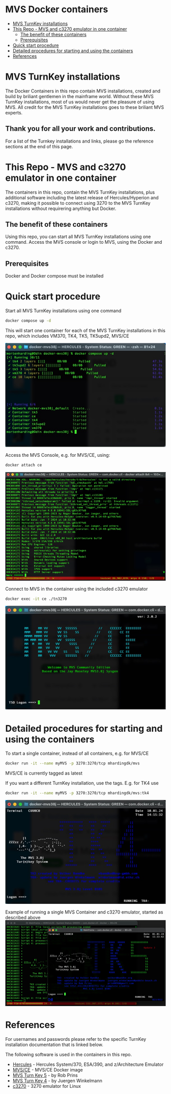 # MVS Docker containers

- [MVS TurnKey installations](#MVS-TurnKey-installations)
- [This Repo - MVS and c3270 emulator in one container](#This-Repo-MVS-and-c3270-emulator-in-one-container)
  - [The benefit of these containers](#The-benefit-of-these-containers)
  - [Prerequisites](#Prerequisites)
- [Quick start procedure](#Quick-start-procedure)
- [Detailed procedures for starting and using the containers](#Detailed-procedures-for-starting-and-using-the-containers)
- [References](#References)

# MVS TurnKey installations

The Docker Containers in this repo contain MVS installations, created and build by 
briliant gentlemen in the mainframe world. Without these MVS TurnKey installations, 
most of us would never get the pleasure of using MVS. 
All credit for the MVS TurnKey installations goes to these briliant MVS experts.

##	Thank you for all your work and contributions.

For a list of the Turnkey installations and links, please go the reference sections
at the end of this page.


# This Repo - MVS and c3270 emulator in one container

The containers in this repo, contain the MVS TurnKey installations, plus 
additional software including the latest release of Hercules/Hyperion and c3270,
making it possible to connect using 3270 to the MVS TurnKey installations without
requirering anything but Docker. 

## The benefit of these containers 

Using this repo, you can start all MVS TurnKey installations using one command.
Access the MVS console or login to MVS, using the Docker and c3270.

## Prerequisites

Docker and Docker compose must be installed

# Quick start procedure

Start all MVS TurnKey installations using one command

```sh
docker compose up -d
```

This will start one container for each of the MVS TurnKey installations in this
repo, which includes VM370, TK4, TK5, TK5upd2, MVS/CE

![docker compose up -d](assets/docker-compose-up.jpeg)
 
Access the MVS Console, e.g. for MVS/CE,  using:

```sh
docker attach ce
```

![hercules console](assets/hercules-console.jpeg)


Connect to MVS in the container using the included c3270 emulator

```sh
docker exec -it ce ./tn3270
```

![MVS/CE logon](assets/mvsce-logon.jpeg)

# Detailed procedures for starting and using the containers

To start a single container, instead of all containers, e.g. for  MVS/CE

```sh
docker run -it --name myMVS -p 3270:3270/tcp mhardingdk/mvs
```

MVS/CE is currently tagged as latest
 
If you want a different TurnKey installation, use the tags. E.g. for TK4 use

```sh
docker run -it --name myMVS -p 3270:3270/tcp mhardingdk/mvs:tk4
```

![TK4 logon](assets/tk4-logon.jpeg)

Example of running a single MVS Container and c3270 emulator, started as described above
![mvs-c3270](assets/mvs-c3270.jpg)

# References

For usernames and passwords please refer to the specific TurnKey installation
documentation that is linked below.

The following software is used in the containers in this repo.
- [Hercules](https://hercules-390.github.io/html/) - Hercules System/370, ESA/390, and z/Architecture Emulator
- [MVS/CE](https://hub.docker.com/r/mainframed767/mvsce) - MVS/CE Docker image
- [MVS Turn Key 5](https://www.prince-webdesign.nl/index.php/software/mvs-3-8j-turnkey-5) - by Rob Prins
- [MVS Turn Key 4](https://wotho.pebble-beach.ch/tk4-) - by Juergen Winkelmann
- [c3270](https://x3270.miraheze.org/wiki/C3270) - 3270 emulator for Linux

